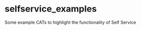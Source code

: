 selfservice_examples
====================

Some example CATs to highlight the functionality of Self Service
